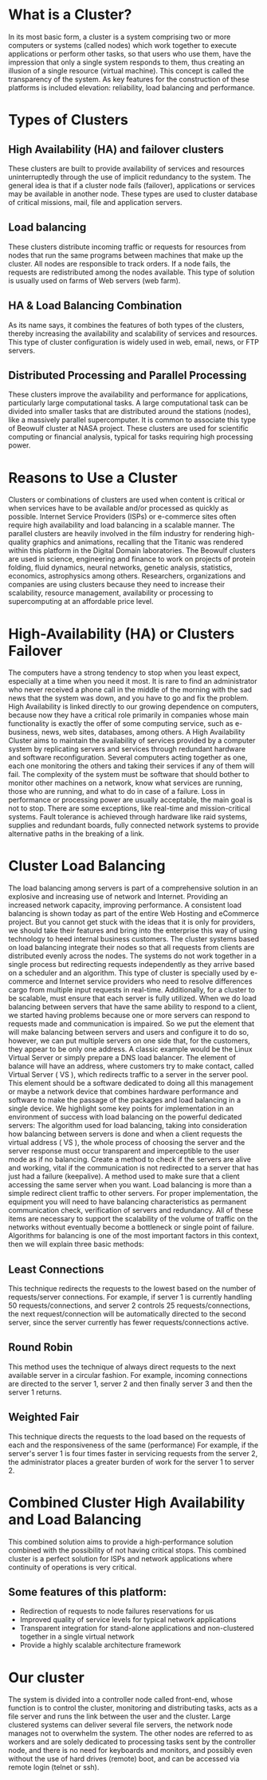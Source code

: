 # What is a Cluster?
In its most basic form, a cluster is a system comprising two or more computers or systems (called nodes) which work together to execute applications or perform other tasks, so that users who use them, have the impression that only a single system responds to them, thus creating an illusion of a single resource (virtual machine). This concept is called the transparency of the system. As key features for the construction of these platforms is included elevation: reliability, load balancing and performance.
# Types of Clusters
## High Availability (HA) and failover clusters
These clusters are built to provide availability of services and resources uninterruptedly through the use of implicit redundancy to the system. The general idea is that if a cluster node fails (failover), applications or services may be available in another node. These types are used to cluster database of critical missions, mail, file and application servers.
## Load balancing
These clusters distribute incoming traffic or requests for resources from nodes that run the same programs between machines that make up the cluster. All nodes are responsible to track orders. If a node fails, the requests are redistributed among the nodes available. This type of solution is usually used on farms of Web servers (web farm).
## HA & Load Balancing Combination
As its name says, it combines the features of both types of the clusters, thereby increasing the availability and scalability of services and resources. This type of cluster configuration is widely used in web, email, news, or FTP servers.
## Distributed Processing and Parallel Processing
These clusters improve the availability and performance for applications, particularly large computational tasks. A large computational task can be divided into smaller tasks that are distributed around the stations (nodes), like a massively parallel supercomputer. It is common to associate this type of Beowulf cluster at NASA project. These clusters are used for scientific computing or financial analysis, typical for tasks requiring high processing power.
# Reasons to Use a Cluster
Clusters or combinations of clusters are used when content is critical or when services have to be available and/or processed as quickly as possible. Internet Service Providers (ISPs) or e-commerce sites often require high availability and load balancing in a scalable manner. The parallel clusters are heavily involved in the film industry for rendering high-quality graphics and animations, recalling that the Titanic was rendered within this platform in the Digital Domain laboratories. The Beowulf clusters are used in science, engineering and finance to work on projects of protein folding, fluid dynamics, neural networks, genetic analysis, statistics, economics, astrophysics among others. Researchers, organizations and companies are using clusters because they need to increase their scalability, resource management, availability or processing to supercomputing at an affordable price level.
# High-Availability (HA) or Clusters Failover
The computers have a strong tendency to stop when you least expect, especially at a time when you need it most. It is rare to find an administrator who never received a phone call in the middle of the morning with the sad news that the system was down, and you have to go and fix the problem.
High Availability is linked directly to our growing dependence on computers, because now they have a critical role primarily in companies whose main functionality is exactly the offer of some computing service, such as e-business, news, web sites, databases, among others.
A High Availability Cluster aims to maintain the availability of services provided by a computer system by replicating servers and services through redundant hardware and software reconfiguration. Several computers acting together as one, each one monitoring the others and taking their services if any of them will fail. The complexity of the system must be software that should bother to monitor other machines on a network, know what services are running, those who are running, and what to do in case of a failure. Loss in performance or processing power are usually acceptable, the main goal is not to stop. There are some exceptions, like real-time and mission-critical systems.
Fault tolerance is achieved through hardware like raid systems, supplies and redundant boards, fully connected network systems to provide alternative paths in the breaking of a link.
# Cluster Load Balancing
The load balancing among servers is part of a comprehensive solution in an explosive and increasing use of network and Internet. Providing an increased network capacity, improving performance. A consistent load balancing is shown today as part of the entire Web Hosting and eCommerce project. But you cannot get stuck with the ideas that it is only for providers, we should take their features and bring into the enterprise this way of using technology to heed internal business customers.
The cluster systems based on load balancing integrate their nodes so that all requests from clients are distributed evenly across the nodes. The systems do not work together in a single process but redirecting requests independently as they arrive based on a scheduler and an algorithm.
This type of cluster is specially used by e-commerce and Internet service providers who need to resolve differences cargo from multiple input requests in real-time.
Additionally, for a cluster to be scalable, must ensure that each server is fully utilized.
When we do load balancing between servers that have the same ability to respond to a client, we started having problems because one or more servers can respond to requests made and communication is impaired. So we put the element that will make balancing between servers and users and configure it to do so, however, we can put multiple servers on one side that, for the customers, they appear to be only one address. A classic example would be the Linux Virtual Server or simply prepare a DNS load balancer. The element of balance will have an address, where customers try to make contact, called Virtual Server ( VS ), which redirects traffic to a server in the server pool. This element should be a software dedicated to doing all this management or maybe a network device that combines hardware performance and software to make the passage of the packages and load balancing in a single device.
We highlight some key points for implementation in an environment of success with load balancing on the powerful dedicated servers:
The algorithm used for load balancing, taking into consideration how balancing between servers is done and when a client requests the virtual address ( VS ), the whole process of choosing the server and the server response must occur transparent and imperceptible to the user mode as if no balancing.
Create a method to check if the servers are alive and working, vital if the communication is not redirected to a server that has just had a failure (keepalive).
A method used to make sure that a client accessing the same server when you want.
Load balancing is more than a simple redirect client traffic to other servers. For proper implementation, the equipment you will need to have balancing characteristics as permanent communication check, verification of servers and redundancy. All of these items are necessary to support the scalability of the volume of traffic on the networks without eventually become a bottleneck or single point of failure.
Algorithms for balancing is one of the most important factors in this context, then we will explain three basic methods:
## Least Connections
This technique redirects the requests to the lowest based on the number of requests/server connections. For example, if server 1 is currently handling 50 requests/connections, and server 2 controls 25 requests/connections, the next request/connection will be automatically directed to the second server, since the server currently has fewer requests/connections active.
## Round Robin
This method uses the technique of always direct requests to the next available server in a circular fashion. For example, incoming connections are directed to the server 1, server 2 and then finally server 3 and then the server 1 returns.
## Weighted Fair
This technique directs the requests to the load based on the requests of each and the responsiveness of the same (performance) For example, if the server's server 1 is four times faster in servicing requests from the server 2, the administrator places a greater burden of work for the server 1 to server 2.
# Combined Cluster High Availability and Load Balancing
This combined solution aims to provide a high-performance solution combined with the possibility of not having critical stops. This combined cluster is a perfect solution for ISPs and network applications where continuity of operations is very critical.
## Some features of this platform:
- Redirection of requests to node failures reservations for us
- Improved quality of service levels for typical network applications
- Transparent integration for stand-alone applications and non-clustered together in a single virtual network
- Provide a highly scalable architecture framework
# Our cluster
The system is divided into a controller node called front-end, whose function is to control the cluster, monitoring and distributing tasks, acts as a file server and runs the link between the user and the cluster. Large clustered systems can deliver several file servers, the network node manages not to overwhelm the system. The other nodes are referred to as workers and are solely dedicated to processing tasks sent by the controller node, and there is no need for keyboards and monitors, and possibly even without the use of hard drives (remote) boot, and can be accessed via remote login (telnet or ssh).
